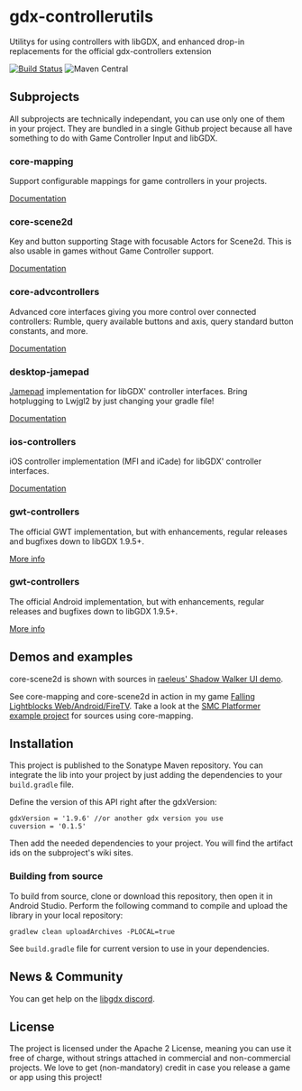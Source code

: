 # gdx-controllerutils

Utilitys for using controllers with libGDX, and enhanced drop-in replacements for the official gdx-controllers extension

[![Build Status](https://travis-ci.org/MrStahlfelge/gdx-controllerutils.svg?branch=master)](https://travis-ci.org/MrStahlfelge/gdx-controllerutils)
![Maven Central](http://maven-badges.herokuapp.com/maven-central/de.golfgl.gdxcontrollerutils/gdx-controllerutils-mapping/badge.svg)

## Subprojects

All subprojects are technically independant, you can use only one of them in your project. They are bundled in a single Github project because all have something to do with Game Controller Input and libGDX.


### core-mapping
Support configurable mappings for game controllers in your projects.

[Documentation](https://github.com/MrStahlfelge/gdx-controllerutils/wiki/Configurable-Game-Controller-Mappings)

### core-scene2d
Key and button supporting Stage with focusable Actors for Scene2d. This is also usable in games without Game Controller support.

[Documentation](https://github.com/MrStahlfelge/gdx-controllerutils/wiki/Button-operable-Scene2d)

### core-advcontrollers
Advanced core interfaces giving you more control over connected controllers: Rumble, query available buttons and axis, query standard button constants, and more.

[Documentation](https://github.com/MrStahlfelge/gdx-controllerutils/wiki/Advanced-Controller-interface)

### desktop-jamepad
[Jamepad](https://github.com/williamahartman/Jamepad) implementation for libGDX' controller interfaces. Bring hotplugging to Lwjgl2 by just changing your gradle file!

[Documentation](https://github.com/MrStahlfelge/gdx-controllerutils/wiki/Jamepad-controller-implementation)

### ios-controllers
iOS controller implementation (MFI and iCade) for libGDX' controller interfaces.

[Documentation](https://github.com/MrStahlfelge/gdx-controllerutils/wiki/iOS-controller-implementation)

### gwt-controllers
The official GWT implementation, but with enhancements, regular releases and bugfixes down to libGDX 1.9.5+.

[More info](https://github.com/MrStahlfelge/gdx-controllerutils/wiki/GWT-controller-implementation)

### gwt-controllers
The official Android implementation, but with enhancements, regular releases and bugfixes down to libGDX 1.9.5+.

[More info](https://github.com/MrStahlfelge/gdx-controllerutils/wiki/Android-controller-implementation)

## Demos and examples

core-scene2d is shown with sources in [raeleus' Shadow Walker UI demo](https://github.com/raeleus/Shadow-Walker-UI).

See core-mapping and core-scene2d in action in my game [Falling Lightblocks Web/Android/FireTV](https://www.golfgl.de/lightblocks/). Take a look at the [SMC Platformer example project](https://github.com/MrStahlfelge/SMC-libgdx) for sources using core-mapping.

## Installation

This project is published to the Sonatype Maven repository. You can integrate the lib into your project by just adding the dependencies to your `build.gradle` file.

Define the version of this API right after the gdxVersion:

    gdxVersion = '1.9.6' //or another gdx version you use
    cuversion = '0.1.5'

Then add the needed dependencies to your project. You will find the artifact ids on the subproject's wiki sites.

### Building from source
To build from source, clone or download this repository, then open it in Android Studio. Perform the following command to compile and upload the library in your local repository:

    gradlew clean uploadArchives -PLOCAL=true
    
See `build.gradle` file for current version to use in your dependencies.

## News & Community

You can get help on the [libgdx discord](https://discord.gg/6pgDK9F).

## License

The project is licensed under the Apache 2 License, meaning you can use it free of charge, without strings attached in commercial and non-commercial projects. We love to get (non-mandatory) credit in case you release a game or app using this project!

